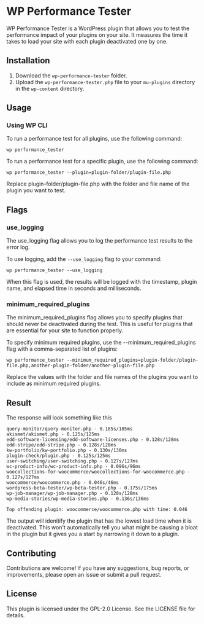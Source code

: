 # WP Performance Tester

WP Performance Tester is a WordPress plugin that allows you to test the performance impact of your plugins on your site. It measures the time it takes to load your site with each plugin deactivated one by one.

## Installation

1. Download the `wp-performance-tester` folder.
2. Upload the `wp-performance-tester.php` file to your `mu-plugins` directory in the `wp-content` directory.

## Usage

### Using WP CLI

To run a performance test for all plugins, use the following command:

```
wp performance_tester
```

To run a performance test for a specific plugin, use the following command:

```
wp performance_tester --plugin=plugin-folder/plugin-file.php
```

Replace plugin-folder/plugin-file.php with the folder and file name of the plugin you want to test.

## Flags
### use_logging
The use_logging flag allows you to log the performance test results to the error log.

To use logging, add the `--use_logging` flag to your command:

```
wp performance_tester --use_logging
```

When this flag is used, the results will be logged with the timestamp, plugin name, and elapsed time in seconds and milliseconds.

### minimum_required_plugins
The minimum_required_plugins flag allows you to specify plugins that should never be deactivated during the test. This is useful for plugins that are essential for your site to function properly.

To specify minimum required plugins, use the --minimum_required_plugins flag with a comma-separated list of plugins:

```
wp performance_tester --minimum_required_plugins=plugin-folder/plugin-file.php,another-plugin-folder/another-plugin-file.php
```

Replace the values with the folder and file names of the plugins you want to include as minimum required plugins.

## Result

The response will look something like this

```
query-monitor/query-monitor.php - 0.185s/185ms
akismet/akismet.php - 0.125s/125ms
edd-software-licensing/edd-software-licenses.php - 0.128s/128ms
edd-stripe/edd-stripe.php - 0.128s/128ms
kw-portfolio/kw-portfolio.php - 0.130s/130ms
plugin-check/plugin.php - 0.125s/125ms
user-switching/user-switching.php - 0.127s/127ms
wc-product-info/wc-product-info.php - 0.096s/96ms
woocollections-for-woocommerce/woocollections-for-woocommerce.php - 0.127s/127ms
woocommerce/woocommerce.php - 0.046s/46ms
wordpress-beta-tester/wp-beta-tester.php - 0.175s/175ms
wp-job-manager/wp-job-manager.php - 0.128s/128ms
wp-media-stories/wp-media-stories.php - 0.136s/136ms

Top offending plugin: woocommerce/woocommerce.php with time: 0.046
```

The output will idenitify the plugin that has the lowest load time when it is deactivated. This won't automatically tell you what might be causing a bloat in the plugin but it gives you a start by narrowing it down to a plugin.

## Contributing
Contributions are welcome! If you have any suggestions, bug reports, or improvements, please open an issue or submit a pull request.

## License
This plugin is licensed under the GPL-2.0 License. See the LICENSE file for details.
